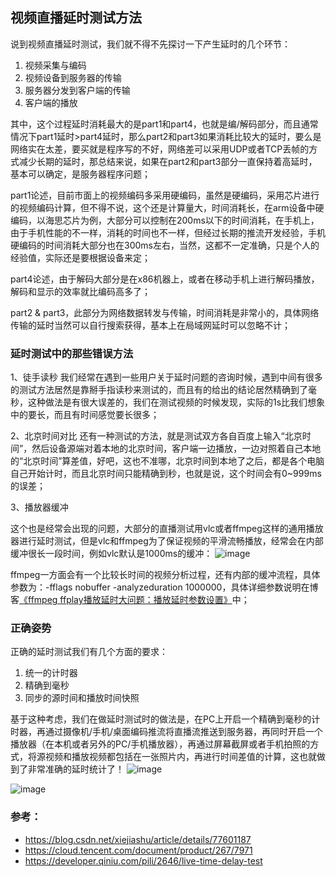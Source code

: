 ## 视频直播延时测试方法
说到视频直播延时测试，我们就不得不先探讨一下产生延时的几个环节：

1. 视频采集与编码
2. 视频设备到服务器的传输
3. 服务器分发到客户端的传输
4. 客户端的播放

其中，这个过程延时消耗最大的是part1和part4，也就是编/解码部分，而且通常情况下part1延时>part4延时，那么part2和part3如果消耗比较大的延时，要么是网络实在太差，要买就是程序写的不好，网络差可以采用UDP或者TCP丢帧的方式减少长期的延时，那总结来说，如果在part2和part3部分一直保持着高延时，基本可以确定，是服务器程序问题；

part1论述，目前市面上的视频编码多采用硬编码，虽然是硬编码，采用芯片进行的视频编码计算，但不得不说，这个还是计算量大，时间消耗长，在arm设备中硬编码，以海思芯片为例，大部分可以控制在200ms以下的时间消耗，在手机上，由于手机性能的不一样，消耗的时间也不一样，但经过长期的推流开发经验，手机硬编码的时间消耗大部分也在300ms左右，当然，这都不一定准确，只是个人的经验值，实际还是要根据设备来定；

part4论述，由于解码大部分是在x86机器上，或者在移动手机上进行解码播放，解码和显示的效率就比编码高多了；

part2 & part3，此部分为网络数据转发与传输，时间消耗是非常小的，具体网络传输的延时当然可以自行搜索获得，基本上在局域网延时可以忽略不计；
### 延时测试中的那些错误方法
1、徒手读秒
我们经常在遇到一些用户关于延时问题的咨询时候，遇到中间有很多的测试方法居然是靠掰手指读秒来测试的，而且有的给出的结论居然精确到了毫秒，这种做法是有很大误差的，我们在测试视频的时候发现，实际的1s比我们想象中的要长，而且有时间感觉要长很多；

2、北京时间对比
还有一种测试的方法，就是测试双方各自百度上输入“北京时间”，然后设备源端对着本地的北京时间，客户端一边播放，一边对照着自己本地的“北京时间”算差值，好吧，这也不准哪，北京时间到本地了之后，都是各个电脑自己开始计时，而且北京时间只能精确到秒，也就是说，这个时间会有0~999ms的误差；

3、播放器缓冲

这个也是经常会出现的问题，大部分的直播测试用vlc或者ffmpeg这样的通用播放器进行延时测试，但是vlc和ffmpeg为了保证视频的平滑流畅播放，经常会在内部缓冲很长一段时间，例如vlc默认是1000ms的缓冲：
![image](https://github.com/weifansym/workDoc/assets/6757408/1f1b834b-c383-4a57-a3b8-3ae305a501f4)

ffmpeg一方面会有一个比较长时间的视频分析过程，还有内部的缓冲流程，具体参数为：-fflags nobuffer -analyzeduration 1000000，具体详细参数说明在博客[《ffmpeg ffplay播放延时大问题：播放延时参数设置》](https://blog.csdn.net/xiejiashu/article/details/52637301)中；
### 正确姿势
正确的延时测试我们有几个方面的要求：
1. 统一的计时器
2. 精确到毫秒
3. 同步的源时间和播放时间快照

基于这种考虑，我们在做延时测试时的做法是，在PC上开启一个精确到毫秒的计时器，再通过摄像机/手机/桌面编码推流将直播流推送到服务器，再同时开启一个播放器（在本机或者另外的PC/手机播放器），再通过屏幕截屏或者手机拍照的方式，将源视频和播放视频都包括在一张照片内，再进行时间差值的计算，这也就做到了非常准确的延时统计了！
![image](https://github.com/weifansym/workDoc/assets/6757408/468970df-7468-4ef2-8272-8b86531aa36f)

![image](https://github.com/weifansym/workDoc/assets/6757408/9d3dbf70-1f45-48c4-8f77-253f192720d3)

### 参考：
* https://blog.csdn.net/xiejiashu/article/details/77601187
* https://cloud.tencent.com/document/product/267/7971
* https://developer.qiniu.com/pili/2646/live-time-delay-test



